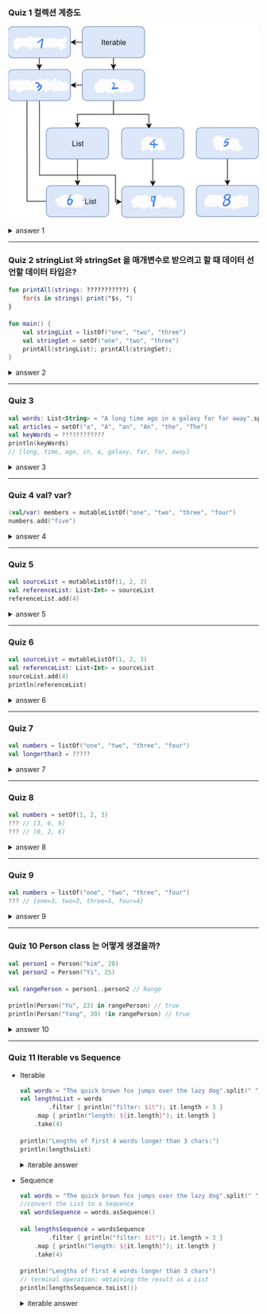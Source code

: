 ### Quiz 1 컬렉션 계층도

![collection-hierarchy-quiz](images/03.%20Quiz01.jpeg)

<details>
<summary>answer 1</summary>
    1. MutableIterable
    2. Collection
    3. MutableCollection
    4. Set
    5. Map
    6. MutableList
    7. MutableSet
    8. MutableMap
</details>


---
### Quiz 2 stringList 와 stringSet 을 매개변수로 받으려고 할 때 데이터 선언할 데이터 타입은?

```kotlin
fun printAll(strings: ???????????) {
	for(s in strings) print("$s, ")
}

fun main() {
	val stringList = listOf("one", "two", "three")
	val stringSet = setOf("one", "two", "three")
	printAll(stringList); printAll(stringSet);
}
```


<details>
<summary>answer 2</summary>

```kotlin
fun printAll(strings: Collection<String>) {
  for(s in strings) print("$s, ")
}
```
</details>


---
### Quiz 3

```kotlin
val words: List<String> = "A long time ago in a galaxy far far away".split(" ")
val articles = setOf("a", "A", "an", "An", "the", "The")
val keyWords = ????????????
println(keyWords)
// [long, time, ago, in, a, galaxy, far, far, away]
```

<details>
<summary>answer 3</summary>

```kotlin
    val keyWords = words - article
```
</details>
    
    
---
### Quiz 4 val? var?

```kotlin
(val/var) members = mutableListOf("one", "two", "three", "four")
numbers.add("five")
```


<details>
<summary>answer 4</summary>

  ```kotlin
  val members = mutableListOf("one", "two", "three", "four")
  numbers.add("five") // OK
  ```

  ```kotlin
  var members = mutableListOf("one", "two", "three", "four")
  numbers.add("five") // OK
  ```

  ```kotlin
  val members = mutableListOf("one", "two", "three", "four")
  members = mutableListOf("six", "seven") // Error
  ```

  ```kotlin
  var members = mutableListOf("one", "two", "three", "four")
  members = mutableListOf("six", "seven") // OK
  ```
</details>


---
### Quiz 5

```kotlin
val sourceList = mutableListOf(1, 2, 3)
val referenceList: List<Int> = sourceList
referenceList.add(4)
```

<details>
<summary>answer 5</summary>
compile Error
</details>

---
### Quiz 6

```kotlin
val sourceList = mutableListOf(1, 2, 3)
val referenceList: List<Int> = sourceList
sourceList.add(4)
println(referenceList)
```

<details>
<summary>answer 6</summary>
[1, 2, 3, 4]
</details>

---
### Quiz 7

```kotlin
val numbers = listOf("one", "two", "three", "four")
val longerthan3 = ?????
```

<details>
<summary>answer 7</summary>

```kotlin
    val longerthan3 = numbers.filter { it.length > 3 }
```
</details>
    
    
---
### Quiz 8

```kotlin
val numbers = setOf(1, 2, 3)
??? // [3, 6, 9]
??? // [0, 2, 6]
```

<details>
<summary>answer 8</summary>

```kotlin
    val numbers = setOf(1, 2, 3)
    println(numbers.map { it * 3 }) // [3, 6, 9]
    println(numbers.mapIndexed { idx, value -> value * idx }) // [0, 2, 6]
```
</details>

---
### Quiz 9

```kotlin
val numbers = listOf("one", "two", "three", "four")
??? // {one=3, two=3, three=5, four=4}
```

<details>
<summary>answer 9</summary>

```kotlin
    val numbers = listOf("one", "two", "three", "four")
    println(numbers.associateWith { it.length })
```
</details>


---
### Quiz 10 Person class 는 어떻게 생겼을까?

```kotlin
val person1 = Person("kim", 20)
val person2 = Person("Yi", 25)

val rangePerson = person1..person2 // Range

println(Person("Yu", 23) in rangePerson) // true
println(Person("Yang", 30) !in rangePerson) // true
```


<details>
<summary>answer 10</summary>
Ranges are defined for comparable types

Person implements comparable

```kotlin
class Person(var name: String, var age: Int): Comparable<Person?> {
    override fun compareTo(other: Person?): Int {
        return if(other == null) -1 else this.age.compareTo(other.age)
    }
}
```
</details>

---
### Quiz 11 Iterable vs Sequence

- Iterable

    ```kotlin
    val words = "The quick brown fox jumps over the lazy dog".split(" ")
    val lengthsList = words
    		.filter { println("filter: $it"); it.length > 3 }
        .map { println("length: ${it.length}"); it.length }
        .take(4)

    println("Lengths of first 4 words longer than 3 chars:")
    println(lengthsList)
    ```

    <details>
    <summary>iterable answer</summary>

    ![](https://kotlinlang.org/assets/images/reference/sequences/list-processing.png)   
    
    ```
      filter: The
      filter: quick
      filter: brown
      filter: fox
      filter: jumps
      filter: over
      filter: the
      filter: lazy
      filter: dog
      length: 5
      length: 5
      length: 5
      length: 4
      length: 4
      Lengths of first 4 words longer than 3 chars:
      [5, 5, 5, 4]
    ```
    </details>   
  
  

- Sequence

    ```kotlin
    val words = "The quick brown fox jumps over the lazy dog".split(" ")
    //convert the List to a Sequence
    val wordsSequence = words.asSequence()

    val lengthsSequence = wordsSequence
    		.filter { println("filter: $it"); it.length > 3 }
        .map { println("length: ${it.length}"); it.length }
        .take(4)

    println("Lengths of first 4 words longer than 3 chars")
    // terminal operation: obtaining the result as a List
    println(lengthsSequence.toList())
    ```


    <details>
    <summary>iterable answer</summary>
    
    ![](https://kotlinlang.org/assets/images/reference/sequences/list-processing.png)   

    The output of this code shows that the filter() and map() functions are called only when building the result list.
    
    ```
    Lengths of first 4 words longer than 3 chars
    filter: The
    filter: quick
    length: 5
    filter: brown
    length: 5
    filter: fox
    filter: jumps
    length: 5
    filter: over
    length: 4
    [5, 5, 5, 4]
    ```
    </details>   

